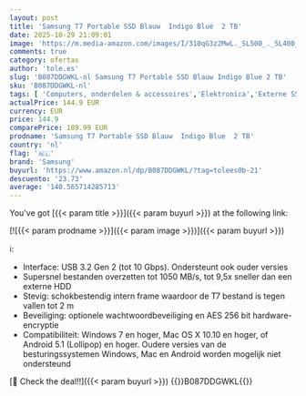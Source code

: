 ```yaml
---
layout: post
title: 'Samsung T7 Portable SSD Blauw  Indigo Blue  2 TB'
date: 2025-10-29 21:09:01
image: 'https://m.media-amazon.com/images/I/310qG3z2MwL._SL500_._SL400_.jpg'
comments: true
category: ofertas
author: 'tole.es'
slug: 'B087DDGWKL-nl Samsung T7 Portable SSD Blauw Indigo Blue 2 TB'
sku: 'B087DDGWKL-nl'
tags: [ 'Computers, onderdelen & accessoires','Elektronica','Externe SSDs','Externe apparaten & dataopslag','Gegevensopslag','samsung','🇳🇱', ]
actualPrice: 144.9 EUR
currency: EUR
price: 144.9
comparePrice: 189.99 EUR
prodname: 'Samsung T7 Portable SSD Blauw  Indigo Blue  2 TB'
country: 'nl'
flag: '🇳🇱'
brand: 'Samsung'
buyurl: 'https://www.amazon.nl/dp/B087DDGWKL/?tag=tolees0b-21'
descuento: '23.73'
average: '140.565714285713'
---
```


You've got [{{< param title >}}]({{< param buyurl >}}) at the following link:

[![{{< param prodname >}}]({{< param image >}})]({{< param buyurl >}})

ℹ️:

- Interface: USB 3.2 Gen 2 (tot 10 Gbps). Ondersteunt ook ouder versies
- Supersnel bestanden overzetten tot 1050 MB/s, tot 9,5x sneller dan een externe HDD
- Stevig: schokbestendig intern frame waardoor de T7 bestand is tegen vallen tot 2 m
- Beveiliging: optionele wachtwoordbeveiliging en AES 256 bit hardware-encryptie
- Compatibiliteit: Windows 7 en hoger, Mac OS X 10.10 en hoger, of Android 5.1 (Lollipop) en hoger. Oudere versies van de besturingssystemen Windows, Mac en Android worden mogelijk niet ondersteund

[🛒 Check the deal!!]({{< param buyurl >}})
{{<world>}}B087DDGWKL{{</world>}}
